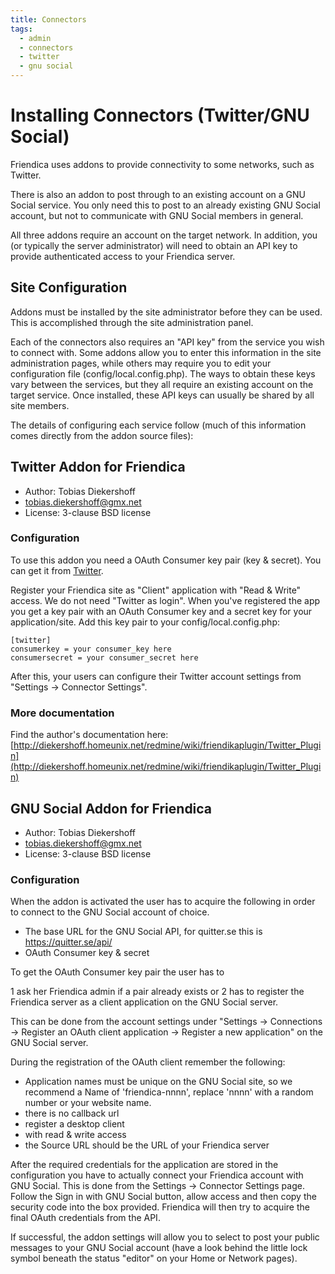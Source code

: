 ```yaml
---
title: Connectors
tags:
  - admin
  - connectors
  - twitter
  - gnu social
---
```

# Installing Connectors (Twitter/GNU Social)

Friendica uses addons to provide connectivity to some networks, such as Twitter.

There is also an addon to post through to an existing account on a GNU Social service.
You only need this to post to an already existing GNU Social account, but not to communicate with GNU Social members in general.

All three addons require an account on the target network.
In addition, you (or typically the server administrator) will need to obtain an API key to provide authenticated access to your Friendica server.

## Site Configuration

Addons must be installed by the site administrator before they can be used.
This is accomplished through the site administration panel.

Each of the connectors also requires an "API key" from the service you wish to connect with.
Some addons allow you to enter this information in the site administration pages, while others may require you to edit your configuration file (config/local.config.php).
The ways to obtain these keys vary between the services, but they all require an existing account on the target service.
Once installed, these API keys can usually be shared by all site members.

The details of configuring each service follow (much of this information comes directly from the addon source files):

## Twitter Addon for Friendica

* Author: Tobias Diekershoff
* tobias.diekershoff@gmx.net
* License: 3-clause BSD license

### Configuration
To use this addon you need a OAuth Consumer key pair (key & secret).
You can get it from [Twitter](https://twitter.com/apps).

Register your Friendica site as "Client" application with "Read & Write" access.
We do not need "Twitter as login".
When you've registered the app you get a key pair with an OAuth Consumer key and a secret key for your application/site.
Add this key pair to your config/local.config.php:

	[twitter]
	consumerkey = your consumer_key here
	consumersecret = your consumer_secret here

After this, your users can configure their Twitter account settings from "Settings -> Connector Settings".

### More documentation

Find the author's documentation here: [http://diekershoff.homeunix.net/redmine/wiki/friendikaplugin/Twitter_Plugin](http://diekershoff.homeunix.net/redmine/wiki/friendikaplugin/Twitter_Plugin)


## GNU Social Addon for Friendica

* Author: Tobias Diekershoff
* tobias.diekershoff@gmx.net
* License: 3-clause BSD license

### Configuration

When the addon is activated the user has to acquire the following in order to connect to the GNU Social account of choice.

* The base URL for the GNU Social API, for quitter.se this is https://quitter.se/api/
* OAuth Consumer key & secret

To get the OAuth Consumer key pair the user has to

1 ask her Friendica admin if a pair already exists or
2 has to register the Friendica server as a client application on the GNU Social server.

This can be done from the account settings under "Settings -> Connections -> Register an OAuth client application -> Register a new application" on the GNU Social server.

During the registration of the OAuth client remember the following:

* Application names must be unique on the GNU Social site, so we recommend a Name of 'friendica-nnnn', replace 'nnnn' with a random number or your website name.
* there is no callback url
* register a desktop client
* with read & write access
* the Source URL should be the URL of your Friendica server

After the required credentials for the application are stored in the configuration you have to actually connect your Friendica account with GNU Social.
This is done from the Settings -> Connector Settings page.
Follow the Sign in with GNU Social button, allow access and then copy the security code into the box provided.
Friendica will then try to acquire the final OAuth credentials from the API.

If successful, the addon settings will allow you to select to post your public messages to your GNU Social account (have a look behind the little lock symbol beneath the status "editor" on your Home or Network pages).
